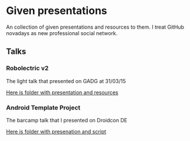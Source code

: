# Given presentations
An collection of given presentations and resources to them. I treat GitHub novadays as new professional social network.

## Talks
### Robolectric v2
The light talk that presented on GADG at 31/03/15

[Here is folder with presentation and resources](robolectric-v2)

### Android Template Project
The barcamp talk that I presented on Droidcon DE

[Here is folder with presenation and script](droidcon-de)
